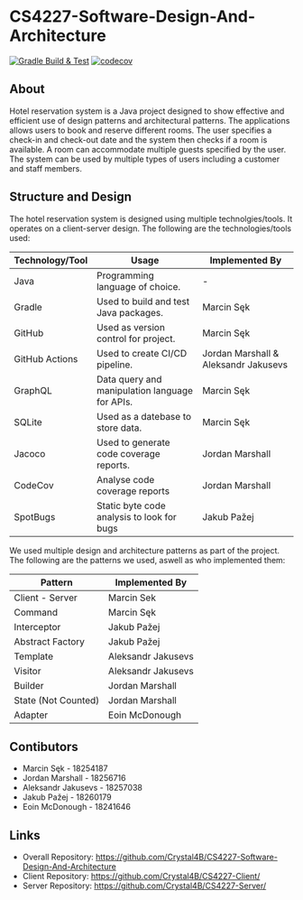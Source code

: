 # CS4227-Software-Design-And-Architecture

[![Gradle Build & Test](https://github.com/Crystal4B/CS4227-Client/actions/workflows/gradle.yml/badge.svg?branch=main)](https://github.com/Crystal4B/CS4227-Client/actions/workflows/gradle.yml) 
[![codecov](https://codecov.io/gh/Crystal4B/CS4227-Client/branch/main/graph/badge.svg?token=HZGEIPDLJV)](https://codecov.io/gh/Crystal4B/CS4227-Client)

## About
Hotel reservation system is a Java project designed to show effective and efficient use of design patterns and architectural patterns. The applications allows users to book and reserve different rooms. The user specifies a check-in and check-out date and the system then checks if a room is available. A room can accommodate multiple guests specified by the user. The system can be used by multiple types of users including a customer and staff members.

## Structure and Design
The hotel reservation system is designed using multiple technolgies/tools. It operates on a client-server design. The following are the technologies/tools used:

| Technology/Tool | Usage                                               | Implemented By                        |
|-----------------|-----------------------------------------------------|---------------------------------------|
| Java            | Programming language of choice.                     | -                                     |
| Gradle          | Used to build and test Java packages.               | Marcin Sęk                            |
| GitHub          | Used as version control for project.                | Marcin Sęk                            |
| GitHub Actions  | Used to create CI/CD pipeline.                      | Jordan Marshall & Aleksandr Jakusevs  |
| GraphQL         | Data query and manipulation language for APIs.      | Marcin Sęk                            |
| SQLite          | Used as a datebase to store data.                   | Marcin Sęk                            |
| Jacoco          | Used to generate code coverage reports.             | Jordan Marshall                       |
| CodeCov         | Analyse code coverage reports                       | Jordan Marshall                       |
| SpotBugs        | Static byte code analysis to look for bugs          | Jakub Pažej                           |

We used multiple design and architecture patterns as part of the project. The following are the patterns we used, aswell as who implemented them:

| Pattern             | Implemented By                    |
|---------------------|-----------------------------------|
| Client - Server     | Marcin Sek                        |
| Command             | Marcin Sęk                        |
| Interceptor         | Jakub Pažej                       |
| Abstract Factory    | Jakub Pažej                       |
| Template            | Aleksandr Jakusevs                |
| Visitor             | Aleksandr Jakusevs                |
| Builder             | Jordan Marshall                   |
| State (Not Counted) | Jordan Marshall                   |
| Adapter             | Eoin McDonough                    |


## Contibutors
- Marcin Sęk -            18254187         
- Jordan Marshall -       18256716    
- Aleksandr Jakusevs -    18257038  
- Jakub Pažej -           18260179         
- Eoin McDonough -        18241646      

## Links
- Overall Repository: https://github.com/Crystal4B/CS4227-Software-Design-And-Architecture
- Client Repository:  https://github.com/Crystal4B/CS4227-Client/
- Server Repository:  https://github.com/Crystal4B/CS4227-Server/
